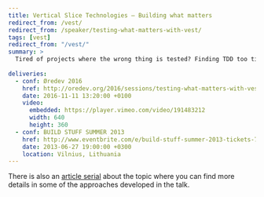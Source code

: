 ```yaml
---
title: Vertical Slice Technologies – Building what matters
redirect_from: /vest/
redirect_from: /speaker/testing-what-matters-with-vest/
tags: [vest]
redirect_from: "/vest/"
summary: >
  Tired of projects where the wrong thing is tested? Finding TDD too time-consuming or too hard? High test coverage and your users still find bugs? Don’t understand if your tests are unit, integration, automation? InVEST in your future; come and discover how vertical slice technology helps to write those tests that matter. The hyperboles are included for free.
  
deliveries:
  - conf: Øredev 2016
    href: http://oredev.org/2016/sessions/testing-what-matters-with-vest
    date: 2016-11-11 13:20:00 +0100
    video:
      embedded: https://player.vimeo.com/video/191483212
      width: 640
      height: 360
  - conf: BUILD STUFF SUMMER 2013
    href: http://www.eventbrite.com/e/build-stuff-summer-2013-tickets-7050258513
    date: 2013-06-27 19:00:00 +0300
    location: Vilnius, Lithuania
---
```

There is also an [article serial](https://serialseb.com/serials/vest-redux/) about the topic where you can find more details in some of the approaches developed in the talk.
